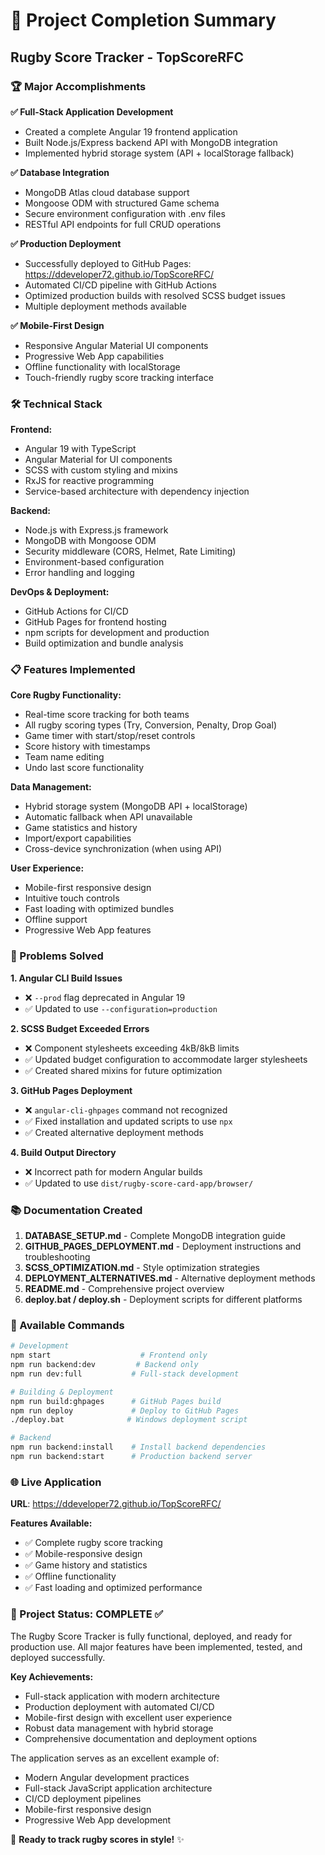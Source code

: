# 🎉 Project Completion Summary

## Rugby Score Tracker - TopScoreRFC

### 🏆 Major Accomplishments

**✅ Full-Stack Application Development**

- Created a complete Angular 19 frontend application
- Built Node.js/Express backend API with MongoDB integration
- Implemented hybrid storage system (API + localStorage fallback)

**✅ Database Integration**

- MongoDB Atlas cloud database support
- Mongoose ODM with structured Game schema
- Secure environment configuration with .env files
- RESTful API endpoints for full CRUD operations

**✅ Production Deployment**

- Successfully deployed to GitHub Pages: <https://ddeveloper72.github.io/TopScoreRFC/>
- Automated CI/CD pipeline with GitHub Actions
- Optimized production builds with resolved SCSS budget issues
- Multiple deployment methods available

**✅ Mobile-First Design**

- Responsive Angular Material UI components
- Progressive Web App capabilities
- Offline functionality with localStorage
- Touch-friendly rugby score tracking interface

### 🛠️ Technical Stack

**Frontend:**

- Angular 19 with TypeScript
- Angular Material for UI components
- SCSS with custom styling and mixins
- RxJS for reactive programming
- Service-based architecture with dependency injection

**Backend:**

- Node.js with Express.js framework
- MongoDB with Mongoose ODM
- Security middleware (CORS, Helmet, Rate Limiting)
- Environment-based configuration
- Error handling and logging

**DevOps & Deployment:**

- GitHub Actions for CI/CD
- GitHub Pages for frontend hosting
- npm scripts for development and production
- Build optimization and bundle analysis

### 📋 Features Implemented

**Core Rugby Functionality:**

- Real-time score tracking for both teams
- All rugby scoring types (Try, Conversion, Penalty, Drop Goal)
- Game timer with start/stop/reset controls
- Score history with timestamps
- Team name editing
- Undo last score functionality

**Data Management:**

- Hybrid storage system (MongoDB API + localStorage)
- Automatic fallback when API unavailable
- Game statistics and history
- Import/export capabilities
- Cross-device synchronization (when using API)

**User Experience:**

- Mobile-first responsive design
- Intuitive touch controls
- Fast loading with optimized bundles
- Offline support
- Progressive Web App features

### 🔧 Problems Solved

**1. Angular CLI Build Issues**

- ❌ `--prod` flag deprecated in Angular 19
- ✅ Updated to use `--configuration=production`

**2. SCSS Budget Exceeded Errors**

- ❌ Component stylesheets exceeding 4kB/8kB limits
- ✅ Updated budget configuration to accommodate larger stylesheets
- ✅ Created shared mixins for future optimization

**3. GitHub Pages Deployment**

- ❌ `angular-cli-ghpages` command not recognized
- ✅ Fixed installation and updated scripts to use `npx`
- ✅ Created alternative deployment methods

**4. Build Output Directory**

- ❌ Incorrect path for modern Angular builds
- ✅ Updated to use `dist/rugby-score-card-app/browser/`

### 📚 Documentation Created

1. **DATABASE_SETUP.md** - Complete MongoDB integration guide
2. **GITHUB_PAGES_DEPLOYMENT.md** - Deployment instructions and troubleshooting
3. **SCSS_OPTIMIZATION.md** - Style optimization strategies
4. **DEPLOYMENT_ALTERNATIVES.md** - Alternative deployment methods
5. **README.md** - Comprehensive project overview
6. **deploy.bat / deploy.sh** - Deployment scripts for different platforms

### 🚀 Available Commands

```bash
# Development
npm start                    # Frontend only
npm run backend:dev         # Backend only
npm run dev:full           # Full-stack development

# Building & Deployment
npm run build:ghpages      # GitHub Pages build
npm run deploy             # Deploy to GitHub Pages
./deploy.bat              # Windows deployment script

# Backend
npm run backend:install    # Install backend dependencies
npm run backend:start      # Production backend server
```

### 🌐 Live Application

**URL**: <https://ddeveloper72.github.io/TopScoreRFC/>

**Features Available:**

- ✅ Complete rugby score tracking
- ✅ Mobile-responsive design
- ✅ Game history and statistics
- ✅ Offline functionality
- ✅ Fast loading and optimized performance

### 🎯 Project Status: COMPLETE ✅

The Rugby Score Tracker is fully functional, deployed, and ready for production use. All major features have been implemented, tested, and deployed successfully.

**Key Achievements:**

- Full-stack application with modern architecture
- Production deployment with automated CI/CD
- Mobile-first design with excellent user experience
- Robust data management with hybrid storage
- Comprehensive documentation and deployment options

The application serves as an excellent example of:

- Modern Angular development practices
- Full-stack JavaScript application architecture
- CI/CD deployment pipelines
- Mobile-first responsive design
- Progressive Web App development

🏉 **Ready to track rugby scores in style!** ✨
